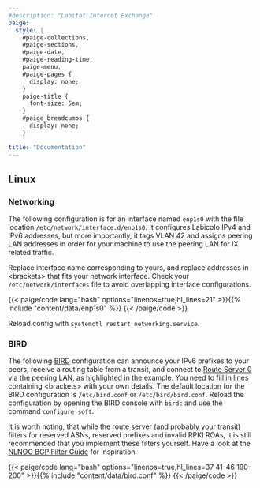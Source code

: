 ```yaml
---
#description: "Labitat Internet Exchange"
paige:
  style: |
    #paige-collections,
    #paige-sections,
    #paige-date,
    #paige-reading-time,
    paige-menu,
    #paige-pages {
      display: none;
    }
    paige-title {
      font-size: 5em;
    }
    #paige_breadcumbs {
      display: none;
    }

title: "Documentation"
---
```


## Linux
### Networking

The following configuration is for an interface named `enp1s0` with the file location `/etc/network/interface.d/enp1s0`. It configures Labicolo IPv4 and IPv6 addresses, but more importantly, it tags VLAN 42 and assigns peering LAN addresses in order for your machine to use the peering LAN for IX related traffic.

Replace interface name corresponding to yours, and replace addresses in \<brackets\> that fits your network interface. Check your `/etc/network/interfaces` file to avoid overlapping interface configurations.

{{< paige/code
    lang="bash"
    options="linenos=true,hl_lines=21" >}}{{% include "content/data/enp1s0" %}}
{{< /paige/code >}}

Reload config with `systemctl restart networking.service`.

### BIRD

The following [BIRD](https://bird.network.cz/) configuration can announce your IPv6 prefixes to your peers, receive a routing table from a transit, and connect to [Route Server 0](/#route-server) via the peering LAN, as highlighted in the example. You need to fill in lines containing \<brackets\> with your own details. The default location for the BIRD configuration is `/etc/bird.conf` or `/etc/bird/bird.conf`. Reload the configuration by opening the BIRD console with `birdc` and use the command `configure soft`.

It is worth noting, that while the route server (and probably your transit) filters for reserved ASNs, reserved prefixes and invalid RPKI ROAs, it is still recommended that you implement these filters yourself. Have a look at the [NLNOG BGP Filter Guide](https://bgpfilterguide.nlnog.net/) for inspiration.

<!-- ToDo: Add Reject on IXP Peering LAN leaks-->
{{< paige/code
    lang="bash"
    options="linenos=true,hl_lines=37 41-46 190-200" >}}{{% include "content/data/bird.conf" %}}
{{< /paige/code >}}

